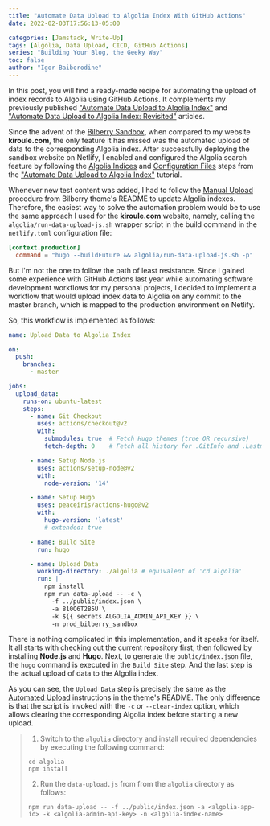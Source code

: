 ```yaml
---
title: "Automate Data Upload to Algolia Index With GitHub Actions"
date: 2022-02-03T17:56:13-05:00

categories: [Jamstack, Write-Up]
tags: [Algolia, Data Upload, CICD, GitHub Actions]
series: "Building Your Blog, the Geeky Way"
toc: false
author: "Igor Baiborodine"
---
```


In this post, you will find a ready-made recipe for automating the upload of index records to Algolia using GitHub Actions. 
It complements my previously published ["Automate Data Upload to Algolia Index"](/article/automate-data-upload-to-algolia-index/) and ["Automate Data Upload to Algolia Index: Revisited"](/article/automate-data-upload-to-algolia-index-revisited/) articles.

<!--more-->

Since the advent of the [Bilberry Sandbox](https://www.bilberry-sandbox.kiroule.com/), when compared to my website **kiroule.com**, the only feature it has missed was the automated upload of data to the corresponding Algolia index. 
After successfully deploying the sandbox website on Netlify, I enabled and configured the Algolia search feature by following the [Algolia Indices](/article/automate-data-upload-to-algolia-index/#algolia-indices) and [Configuration Files](/article/automate-data-upload-to-algolia-index/#configuration-files) steps from the ["Automate Data Upload to Algolia Index"](/article/automate-data-upload-to-algolia-index/) tutorial.

Whenever new test content was added, I had to follow the [Manual Upload](https://github.com/Lednerb/bilberry-hugo-theme#manual-upload) procedure from Bilberry theme's README to update Algolia indexes. 
Therefore, the easiest way to solve the automation problem would be to use the same approach I used for the **kiroule.com** website, namely, calling the `algolia/run-data-upload-js.sh` wrapper script in the build command in the `netlify.toml` configuration file:
```toml
[context.production]
  command = "hugo --buildFuture && algolia/run-data-upload-js.sh -p"
```

But I'm not the one to follow the path of least resistance. 
Since I gained some experience with GitHub Actions last year while automating software development workflows for my personal projects, I decided to implement a workflow that would upload index data to Algolia on any commit to the master branch, which is mapped to the production environment on Netlify.

So, this workflow is implemented as follows:
```yml
name: Upload Data to Algolia Index

on:
  push:
    branches:
      - master

jobs:
  upload_data:
    runs-on: ubuntu-latest
    steps:
      - name: Git Checkout
        uses: actions/checkout@v2
        with:
          submodules: true  # Fetch Hugo themes (true OR recursive)
          fetch-depth: 0    # Fetch all history for .GitInfo and .Lastmod

      - name: Setup Node.js
        uses: actions/setup-node@v2
        with:
          node-version: '14'

      - name: Setup Hugo
        uses: peaceiris/actions-hugo@v2
        with:
          hugo-version: 'latest'
          # extended: true

      - name: Build Site
        run: hugo

      - name: Upload Data
        working-directory: ./algolia # equivalent of 'cd algolia'
        run: |
          npm install
          npm run data-upload -- -c \
            -f ../public/index.json \
            -a 810O6T2B5U \
            -k ${{ secrets.ALGOLIA_ADMIN_API_KEY }} \
            -n prod_bilberry_sandbox
```

There is nothing complicated in this implementation, and it speaks for itself. 
It all starts with checking out the current repository first, then followed by installing **Node.js** and **Hugo**. 
Next, to generate the `public/index.json` file, the `hugo` command is executed in the `Build Site` step. 
And the last step is the actual upload of data to the Algolia index.

As you can see, the `Upload Data` step is precisely the same as the [Automated Upload](https://github.com/Lednerb/bilberry-hugo-theme#automated-upload) instructions in the theme's README.
The only difference is that the script is invoked with the `-c` or `--clear-index` option, which allows clearing the corresponding Algolia index before starting a new upload.
>1. Switch to the `algolia` directory and install required dependencies by executing the following command:
>  ```shell script
>  cd algolia
>  npm install
>  ```
>2. Run the `data-upload.js` from from the `algolia` directory as follows:
>  ```shell script
>  npm run data-upload -- -f ../public/index.json -a <algolia-app-id> -k <algolia-admin-api-key> -n <algolia-index-name>
>  ```
 
